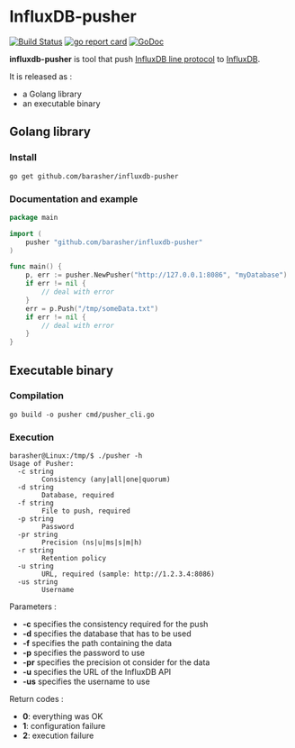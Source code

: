 # InfluxDB-pusher

[![Build Status](https://travis-ci.org/barasher/influxdb-pusher.svg?branch=master)](https://travis-ci.org/barasher/influxdb-pusher)
[![go report card](https://goreportcard.com/badge/github.com/barasher/influxdb-pusher "go report card")](https://goreportcard.com/report/github.com/barasher/influxdb-pusher)
[![GoDoc](https://godoc.org/github.com/barasher/influxdb-pusher/pkg?status.svg)](https://godoc.org/github.com/barasher/influxdb-pusher/pkg)

**influxdb-pusher** is tool that push [InfluxDB line protocol](https://docs.influxdata.com/influxdb/v1.7/write_protocols/line_protocol_tutorial/) to [InfluxDB](https://docs.influxdata.com/influxdb/v1.7/).

It is released as :
- a Golang library
- an executable binary

## Golang library

### Install

```
go get github.com/barasher/influxdb-pusher
```

### Documentation and example

``` go
package main

import (
	pusher "github.com/barasher/influxdb-pusher"
)

func main() {
	p, err := pusher.NewPusher("http://127.0.0.1:8086", "myDatabase")
	if err != nil {
		// deal with error
	}
	err = p.Push("/tmp/someData.txt")
	if err != nil {
        // deal with error
	}
}
```
## Executable binary

### Compilation

```
go build -o pusher cmd/pusher_cli.go
```

### Execution

```
barasher@Linux:/tmp/$ ./pusher -h
Usage of Pusher:
  -c string
    	Consistency (any|all|one|quorum)
  -d string
    	Database, required
  -f string
    	File to push, required
  -p string
    	Password
  -pr string
    	Precision (ns|u|ms|s|m|h)
  -r string
    	Retention policy
  -u string
    	URL, required (sample: http://1.2.3.4:8086)
  -us string
    	Username
```

Parameters :
- **-c** specifies the consistency required for the push
- **-d** specifies the database that has to be used
- **-f** specifies the path containing the data
- **-p** specifies the password to use
- **-pr** specifies the precision ot consider for the data
- **-u** specifies the URL of the InfluxDB API
- **-us** specifies the username to use

Return codes :
- **0**: everything was OK
- **1**: configuration failure
- **2**: execution failure